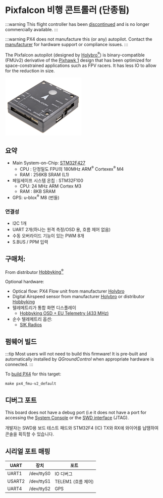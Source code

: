 # Pixfalcon 비행 콘트롤러 (단종됨)

<Badge type="info" text="Discontinued" />

:::warning
This flight controller has been [discontinued](../flight_controller/autopilot_experimental.md) and is no longer commercially available.
:::

:::warning
PX4 does not manufacture this (or any) autopilot.
Contact the [manufacturer](https://holybro.com/) for hardware support or compliance issues.
:::

The Pixfalcon autopilot (designed by [Holybro<sup>&reg;</sup>](https://holybro.com/)) is binary-compatible (FMUv2) derivative of the [Pixhawk 1](../flight_controller/pixhawk.md) design that has been optimized for space-constrained applications such as FPV racers. It has less IO to allow for the reduction in size.

![Pixfalcon hero image](../../assets/hardware/hardware-pixfalcon.png)

## 요약

- Main System-on-Chip: [STM32F427](https://www.st.com/en/microcontrollers-microprocessors/stm32f427-437.html)
  - CPU : 단정밀도 FPU의 180MHz ARM<sup>&reg;</sup> Cortexex<sup>&reg;</sup>  M4
  - RAM : 256KB SRAM (L1)
- 페일세이프 시스템 온칩 : STM32F100
  - CPU: 24 MHz ARM Cortex M3
  - RAM : 8KB SRAM
- GPS: u-blox<sup>&reg;</sup> M8 (번들)

### 연결성

- I2C 1개
- UART 2개(하나는 원격 측정/OSD 용, 흐름 제어 없음)
- 수동 오버라이드 기능이 있는 PWM 8개
- S.BUS / PPM 입력

## 구매처:

From distributor [Hobbyking<sup>&reg;</sup>](https://hobbyking.com/en_us/pixfalcon-micro-px4-autopilot-plus-micro-m8n-gps-and-mega-pbd-power-module.html)

Optional hardware:

- Optical flow: PX4 Flow unit from manufacturer [Holybro](https://holybro.com/products/px4flow)
- Digital Airspeed sensor from manufacturer [Holybro](https://holybro.com/products/digital-air-speed-sensor-ms4525do) or distributor [Hobbyking](https://hobbyking.com/en_us/hkpilot-32-digital-air-speed-sensor-and-pitot-tube-set.html)
- 텔레메트리가 통합 화면 디스플레이
  - [Hobbyking OSD + EU Telemetry (433 MHz)](https://hobbyking.com/en_us/micro-hkpilot-telemetry-radio-module-with-on-screen-display-osd-unit-433mhz.html)
- 순수 텔레메트리 옵션:
  - [SIK Radios](../telemetry/sik_radio.md)

## 펌웨어 빌드

:::tip
Most users will not need to build this firmware!
It is pre-built and automatically installed by _QGroundControl_ when appropriate hardware is connected.
:::

To [build PX4](../dev_setup/building_px4.md) for this target:

```
make px4_fmu-v2_default
```

## 디버그 포트

This board does not have a debug port (i.e it does not have a port for accessing the [System Console](../debug/system_console.md) or the [SWD interface](../debug/swd_debug.md) (JTAG).

개발자는 SWD용 보드 테스트 패드와 STM32F4 (IC) TX와 RX에 와이어를 납땜하여 콘솔을 획득할 수 있습니다.

## 시리얼 포트 매핑

| UART   | 장치         | 포트                                |
| ------ | ---------- | --------------------------------- |
| UART1  | /dev/ttyS0 | IO 디버그                            |
| USART2 | /dev/ttyS1 | TELEM1 (흐름 제어) |
| UART4  | /dev/ttyS2 | GPS                               |

<!-- Note: Got ports using https://github.com/PX4/PX4-user_guide/pull/672#issuecomment-598198434 -->
